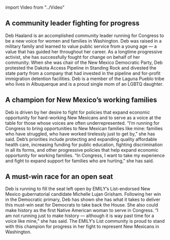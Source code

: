 import Video from "../Video"

## A community leader fighting for progress

Deb Haaland is an accomplished community leader running for Congress to be a new voice for women and families in Washington. Deb was raised in a military family and learned to value public service from a young age — a value that has guided her throughout her career. As a longtime progressive activist, she has successfully fought for change on behalf of her community. When she was chair of the New Mexico Democratic Party, Deb protested the Dakota Access Pipeline in Standing Rock and divested the state party from a company that had invested in the pipeline and for-profit immigration detention facilities. Deb is a member of the Laguna Pueblo tribe who lives in Albuquerque and is a proud single mom of an LGBTQ daughter.

## A champion for New Mexico’s working families

Deb is driven by her desire to fight for policies that expand economic opportunity for hard-working New Mexicans and to serve as a voice at the table for those whose voices are often underrepresented. “I’m running for Congress to bring opportunities to New Mexican families like mine: families who have struggled, who have worked tirelessly just to get by,” she has said. Deb’s priorities include protecting and expanding quality affordable health care, increasing funding for public education, fighting discrimination in all its forms, and other progressive policies that help expand economic opportunity for working families. “In Congress, I want to take my experience and fight to expand support for families who are hurting,” she has said.

## A must-win race for an open seat

Deb is running to fill the seat left open by EMILY’s List-endorsed New Mexico gubernatorial candidate Michelle Lujan Grisham. Following her win in the Democratic primary, Deb has shown she has what it takes to deliver this must-win seat for Democrats to take back the House. She also could make history as the first Native American woman to serve in Congress. “I am not running just to make history — although it is way past time for a voice like mine,” she has said. The EMILY’s List community is proud to stand with this champion for progress in her fight to represent New Mexicans in Washington.


